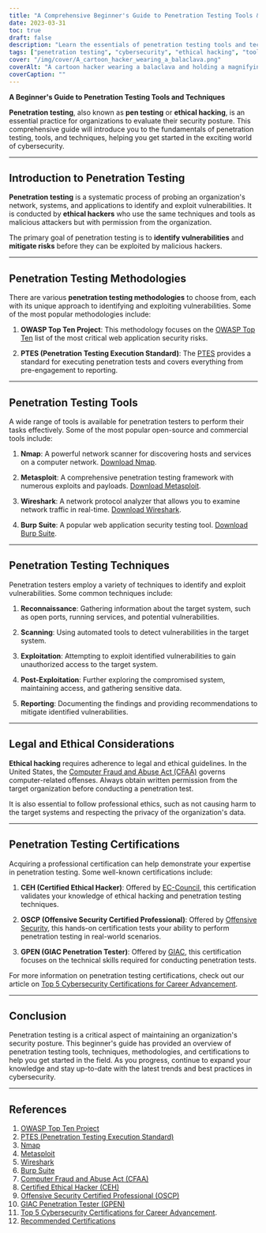 ```yaml
---
title: "A Comprehensive Beginner's Guide to Penetration Testing Tools & Techniques"
date: 2023-03-31
toc: true
draft: false
description: "Learn the essentials of penetration testing tools and techniques, methodologies, and certifications to kickstart your career in cybersecurity."
tags: ["penetration testing", "cybersecurity", "ethical hacking", "tools", "techniques", "beginner's guide", "Nmap", "Metasploit", "Wireshark", "Burp Suite", "OSSTMM", "PTES", "OWASP", "CEH", "OSCP", "GPEN", "security testing", "vulnerability assessment", "network security", "information security"]
cover: "/img/cover/A_cartoon_hacker_wearing_a_balaclava.png"
coverAlt: "A cartoon hacker wearing a balaclava and holding a magnifying glass, examining a computer screen displaying various hacking testing tools like Nmap, Metasploit, Wireshark, and Burp Suite, with digital locks symbolizing secured systems in the background."
coverCaption: ""
---
```


**A Beginner's Guide to Penetration Testing Tools and Techniques**

**Penetration testing**, also known as **pen testing** or **ethical hacking**, is an essential practice for organizations to evaluate their security posture. This comprehensive guide will introduce you to the fundamentals of penetration testing, tools, and techniques, helping you get started in the exciting world of cybersecurity.

______

## Introduction to Penetration Testing

**Penetration testing** is a systematic process of probing an organization's network, systems, and applications to identify and exploit vulnerabilities. It is conducted by **ethical hackers** who use the same techniques and tools as malicious attackers but with permission from the organization.

The primary goal of penetration testing is to **identify vulnerabilities** and **mitigate risks** before they can be exploited by malicious hackers.

______

## Penetration Testing Methodologies

There are various **penetration testing methodologies** to choose from, each with its unique approach to identifying and exploiting vulnerabilities. Some of the most popular methodologies include:

1. **OWASP Top Ten Project**: This methodology focuses on the [OWASP Top Ten](https://owasp.org/www-project-top-ten/) list of the most critical web application security risks.

2. **PTES (Penetration Testing Execution Standard)**: The [PTES](http://www.pentest-standard.org/index.php/Main_Page) provides a standard for executing penetration tests and covers everything from pre-engagement to reporting.

______

## Penetration Testing Tools

A wide range of tools is available for penetration testers to perform their tasks effectively. Some of the most popular open-source and commercial tools include:

1. **Nmap**: A powerful network scanner for discovering hosts and services on a computer network. [Download Nmap](https://nmap.org/download.html).

2. **Metasploit**: A comprehensive penetration testing framework with numerous exploits and payloads. [Download Metasploit](https://www.metasploit.com/download).

3. **Wireshark**: A network protocol analyzer that allows you to examine network traffic in real-time. [Download Wireshark](https://www.wireshark.org/download.html).

4. **Burp Suite**: A popular web application security testing tool. [Download Burp Suite](https://portswigger.net/burp/communitydownload).

______

## Penetration Testing Techniques

Penetration testers employ a variety of techniques to identify and exploit vulnerabilities. Some common techniques include:

1. **Reconnaissance**: Gathering information about the target system, such as open ports, running services, and potential vulnerabilities.

2. **Scanning**: Using automated tools to detect vulnerabilities in the target system.

3. **Exploitation**: Attempting to exploit identified vulnerabilities to gain unauthorized access to the target system.

4. **Post-Exploitation**: Further exploring the compromised system, maintaining access, and gathering sensitive data.

5. **Reporting**: Documenting the findings and providing recommendations to mitigate identified vulnerabilities.

______

## Legal and Ethical Considerations

**Ethical hacking** requires adherence to legal and ethical guidelines. In the United States, the [Computer Fraud and Abuse Act (CFAA)](https://en.wikipedia.org/wiki/Computer_Fraud_and_Abuse_Act) governs computer-related offenses. Always obtain written permission from the target organization before conducting a penetration test.

It is also essential to follow professional ethics, such as not causing harm to the target systems and respecting the privacy of the organization's data.

______

## Penetration Testing Certifications

Acquiring a professional certification can help demonstrate your expertise in penetration testing. Some well-known certifications include:

1. **CEH (Certified Ethical Hacker)**: Offered by [EC-Council](https://www.eccouncil.org/programs/certified-ethical-hacker-ceh/), this certification validates your knowledge of ethical hacking and penetration testing techniques.

2. **OSCP (Offensive Security Certified Professional)**: Offered by [Offensive Security](https://www.offensive-security.com/pwk-oscp/), this hands-on certification tests your ability to perform penetration testing in real-world scenarios.

3. **GPEN (GIAC Penetration Tester)**: Offered by [GIAC](https://www.giac.org/certification/penetration-tester-gpen), this certification focuses on the technical skills required for conducting penetration tests.

For more information on penetration testing certifications, check out our article on [Top 5 Cybersecurity Certifications for Career Advancement](https://simeononsecurity.ch/articles/the-top-five-cybersecurity-certifications-for-career-advancement/s).

______

## Conclusion

Penetration testing is a critical aspect of maintaining an organization's security posture. This beginner's guide has provided an overview of penetration testing tools, techniques, methodologies, and certifications to help you get started in the field. As you progress, continue to expand your knowledge and stay up-to-date with the latest trends and best practices in cybersecurity.

______

## References

1. [OWASP Top Ten Project](https://owasp.org/www-project-top-ten/)
2. [PTES (Penetration Testing Execution Standard)](http://www.pentest-standard.org/index.php/Main_Page)
3. [Nmap](https://nmap.org/download.html)
4. [Metasploit](https://www.metasploit.com/download)
5. [Wireshark](https://www.wireshark.org/download.html)
6. [Burp Suite](https://portswigger.net/burp/communitydownload)
7. [Computer Fraud and Abuse Act (CFAA)](https://en.wikipedia.org/wiki/Computer_Fraud_and_Abuse_Act) 
8. [Certified Ethical Hacker (CEH)](https://www.eccouncil.org/programs/certified-ethical-hacker-ceh/)
9.  [Offensive Security Certified Professional (OSCP)](https://www.offensive-security.com/pwk-oscp/)
10. [GIAC Penetration Tester (GPEN)](https://www.giac.org/certification/penetration-tester-gpen)
11. [Top 5 Cybersecurity Certifications for Career Advancement](https://simeononsecurity.ch/articles/the-top-five-cybersecurity-certifications-for-career-advancement/s).
12. [Recommended Certifications](https://simeononsecurity.ch/recommendations/certifications/)

